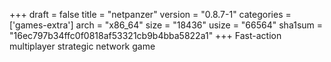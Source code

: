 +++
draft = false
title = "netpanzer"
version = "0.8.7-1"
categories = ['games-extra']
arch = "x86_64"
size = "18436"
usize = "66564"
sha1sum = "16ec797b34ffc0f0818af53321cb9b4bba5822a1"
+++
Fast-action multiplayer strategic network game